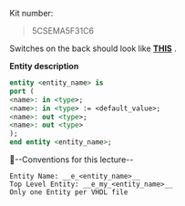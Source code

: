 Kit number: 
> 5CSEMA5F31C6

Switches on the back should look like **[THIS](https://drive.google.com/file/d/1lKUxznqdU5AkAaFCIW5_UOV_Fr8vCqHY/view?usp=sharing)** .


**Entity description** 
```vhdl
entity <entity_name> is
port (
<name>: in <type>;
<name>: in <type> := <default_value>;
<name>: out <type>;
<name>: out <type>
);
end entity <entity_name>;
```
:punch:--Conventions for this lecture--
```
Entity Name: __e_<entity_name>__
Top Level Entity: __e_my_<entity_name>__
Only one Entity per VHDL file
```

